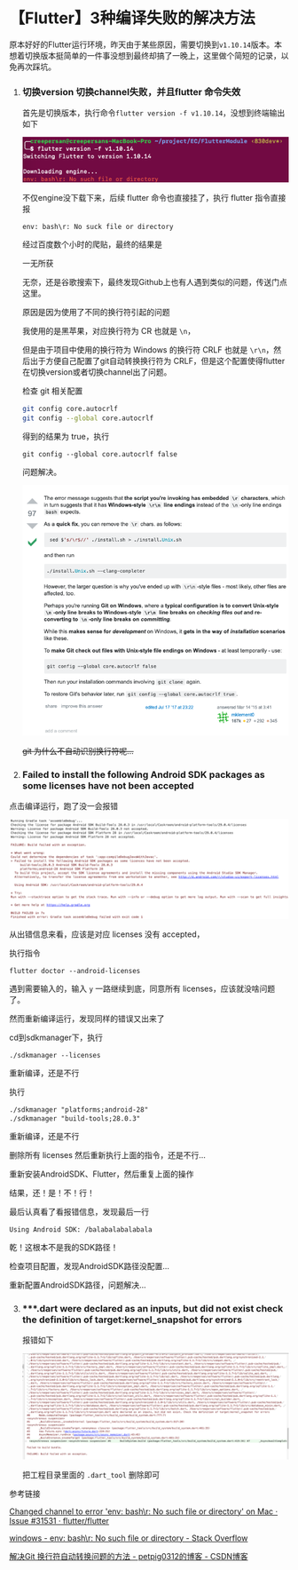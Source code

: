 # 【Flutter】3种编译失败的解决方法

原本好好的Flutter运行环境，昨天由于某些原因，需要切换到`v1.10.14`版本。本想着切换版本挺简单的一件事没想到最终却搞了一晚上，这里做个简短的记录，以免再次踩坑。

1. ### 切换version 切换channel失败，并且flutter 命令失效

   首先是切换版本，执行命令`flutter version -f v1.10.14`，没想到终端输出如下

   ![](img/01.png)

   不仅engine没下载下来，后续 flutter 命令也直接挂了，执行 flutter 指令直接报

   ```
   env: bash\r: No suck file or directory
   ```

   经过百度数个小时的爬贴，最终的结果是

   一无所获

   无奈，还是谷歌搜索下，最终发现Github上也有人遇到类似的问题，传送门点这里。

   原因是因为使用了不同的换行符引起的问题

   我使用的是黑苹果，对应换行符为 CR 也就是 `\n`，

   但是由于项目中使用的换行符为 Windows 的换行符 CRLF 也就是 `\r\n`，然后出于方便自己配置了git自动转换换行符为 CRLF，但是这个配置使得flutter在切换version或者切换channel出了问题。

   检查 git 相关配置

   ```bash
   git config core.autocrlf
   git config --global core.autocrlf
   ```

   得到的结果为 true，执行

   ```
   git config --global core.autocrlf false
   ```

   问题解决。

   ![](img/03.png)

   ~~git 为什么不自动识别换行符呢...~~

2. ### Failed to install the following Android SDK packages as some licenses have not been accepted

  点击编译运行，跑了没一会报错

  ![](img/02.png)

  从出错信息来看，应该是对应 licenses 没有 accepted，

  执行指令

  ```
  flutter doctor --android-licenses
  ```

  遇到需要输入的，输入 `y` 一路继续到底，同意所有 licenses，应该就没啥问题了。

  然而重新编译运行，发现同样的错误又出来了

  cd到sdkmanager下，执行

  ```
  ./sdkmanager --licenses
  ```

  重新编译，还是不行

  执行

  ```
  ./sdkmanager "platforms;android-28"
  ./sdkmanager "build-tools;28.0.3"
  ```

  重新编译，还是不行

  删除所有 licenses 然后重新执行上面的指令，还是不行...

  重新安装AndroidSDK、Flutter，然后重复上面的操作

  结果，还！是！不！行！

  最后认真看了看报错信息，发现最后一行

  ```
  Using Android SDK: /balabalabalabala
  ```

  乾！这根本不是我的SDK路径！

  检查项目配置，发现AndroidSDK路径没配置...

  重新配置AndroidSDK路径，问题解决...

3. ### ***.dart were declared as an inputs, but did not exist check the definition of target:kernel_snapshot for errors

   报错如下

   ![](img/04.png)

   把工程目录里面的 `.dart_tool` 删除即可



参考链接

[Changed channel to error 'env: bash\r: No such file or directory' on Mac · Issue #31531 · flutter/flutter](https://github.com/flutter/flutter/issues/31531)

[windows - env: bash\r: No such file or directory - Stack Overflow](https://stackoverflow.com/questions/29045140/env-bash-r-no-such-file-or-directory)

[解决Git 换行符自动转换问题的方法 - petpig0312的博客 - CSDN博客](https://blog.csdn.net/petpig0312/article/details/79838762)